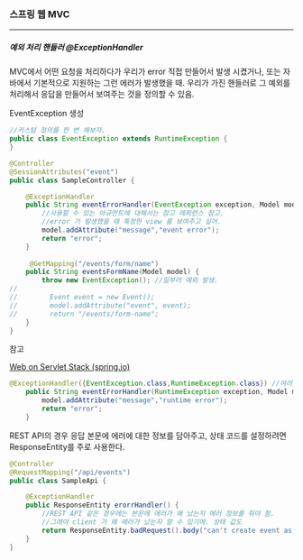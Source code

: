 <h3>스프링 웹 MVC</h3>
<hr/>
<h5>예외 처리 핸들러 @ExceptionHandler</h5>

MVC에서 어떤 요청을 처리하다가 우리가 error 직접 만들어서 발생 시켰거나, 또는 자바에서 기본적으로 지원하는 그런 에러가 발생했을 때. 우리가 가진 핸들러로 그 예외를 처리해서 응답을 만들어서 보여주는 것을 정의할 수 있음.

EventException 생성

```java
//커스텀 정의를 한 번 해보자.
public class EventException extends RuntimeException {
}
```

```java
@Controller
@SessionAttributes("event")
public class SampleController {

    @ExceptionHandler
    public String eventErrorHandler(EventException exception, Model model) { //일반적인 매핑 핸들러랑 생긴건 비슷하지만 사용하는 아규먼트가 조금 다르고 리턴타입은 비슷함.
        //사용할 수 있는 아규먼트에 대해서는 참고 레퍼런스 참고.
        //error 가 발생했을 때 특정한 view 를 보여주고 싶어.
        model.addAttribute("message","event error");
        return "error";
    }
    
     @GetMapping("/events/form/name")
    public String eventsFormName(Model model) {
        throw new EventException(); //일부러 예외 발생.
//
//        Event event = new Event();
//        model.addAttribute("event", event);
//        return "/events/form-name";
    }
}
```

참고

[Web on Servlet Stack (spring.io)](https://docs.spring.io/spring-framework/docs/current/reference/html/web.html#mvc-ann-exceptionhandler-args)

```java
@ExceptionHandler({EventException.class,RuntimeException.class}) //여러 에러를 같이 처리하고 싶으면 여러 핸들러를 정의할 수 있음.
    public String eventErrorHandler(RuntimeException exception, Model model) { // 그럼 이럴 때는 둘 다 받을 수 있는 상위 타입으로 정의해야 해.
        model.addAttribute("message","runtime error");
        return "error";
    }
```

REST API의 경우 응답 본문에 에러에 대한 정보를 담아주고, 상태 코드를
설정하려면 ResponseEntity를 주로 사용한다.

```java
@Controller
@RequestMapping("/api/events")
public class SampleApi {

    @ExceptionHandler
    public ResponseEntity erorrHandler() {
        //REST API 같은 경우에는 본문에 에러가 왜 났는지 에러 정보를 줘야 함. 
        //그래야 client 가 왜 에러가 났는지 알 수 있기에. 상태 값도 
        return ResponseEntity.badRequest().body("can't create event as ... "); //그리고 바디 값도 적어줘야해. 그래서 리턴 값을 ReponseEntity 로 주로 사용함.
    }
}
```

